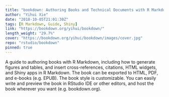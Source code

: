 ```yaml
---
title: "bookdown: Authoring Books and Technical Documents with R Markdown"
author: "Yihui Xie"
date: "2018-10-05T21:01:30Z"
tags: [R Markdown, Guide, Shiny]
link: "https://bookdown.org/yihui/bookdown/"
length_weight: "29.7%"
cover: "https://bookdown.org/yihui/bookdown/images/cover.jpg"
repo: "rstudio/bookdown"
pinned: true
---
```


A guide to authoring books with R Markdown, including how to generate figures and tables, and insert cross-references, citations, HTML widgets, and Shiny apps in R Markdown. The book can be exported to HTML, PDF, and e-books (e.g. EPUB). The book style is customizable. You can easily write and preview the book in RStudio IDE or other editors, and host the book wherever you want (e.g. bookdown.org).
